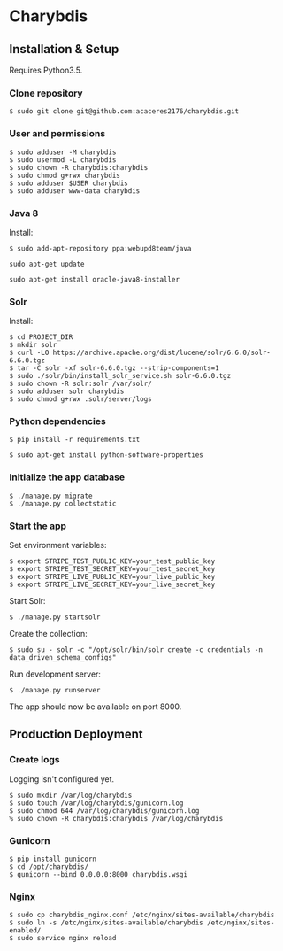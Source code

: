 # Charybdis

## Installation & Setup

Requires Python3.5.


### Clone repository
```
$ sudo git clone git@github.com:acaceres2176/charybdis.git
```

### User and permissions
```
$ sudo adduser -M charybdis
$ sudo usermod -L charybdis
$ sudo chown -R charybdis:charybdis
$ sudo chmod g+rwx charybdis
$ sudo adduser $USER charybdis
$ sudo adduser www-data charybdis
```

### Java 8
Install:

```
$ sudo add-apt-repository ppa:webupd8team/java
```

```
sudo apt-get update
```

```
sudo apt-get install oracle-java8-installer
```

### Solr

Install:
```
$ cd PROJECT_DIR
$ mkdir solr
$ curl -LO https://archive.apache.org/dist/lucene/solr/6.6.0/solr-6.6.0.tgz
$ tar -C solr -xf solr-6.6.0.tgz --strip-components=1
$ sudo ./solr/bin/install_solr_service.sh solr-6.6.0.tgz
$ sudo chown -R solr:solr /var/solr/
$ sudo adduser solr charybdis
$ sudo chmod g+rwx .solr/server/logs
```

### Python dependencies

```
$ pip install -r requirements.txt
```

```
$ sudo apt-get install python-software-properties
```

### Initialize the app database
```
$ ./manage.py migrate
$ ./manage.py collectstatic
```

### Start the app
Set environment variables:
```
$ export STRIPE_TEST_PUBLIC_KEY=your_test_public_key
$ export STRIPE_TEST_SECRET_KEY=your_test_secret_key
$ export STRIPE_LIVE_PUBLIC_KEY=your_live_public_key
$ export STRIPE_LIVE_SECRET_KEY=your_live_secret_key
```

Start Solr:

```
$ ./manage.py startsolr
```

Create the collection:

```
$ sudo su - solr -c "/opt/solr/bin/solr create -c credentials -n data_driven_schema_configs"
```

Run development server:
```
$ ./manage.py runserver
```
The app should now be available on port 8000.

## Production Deployment

### Create logs
Logging isn't configured yet.
```
$ sudo mkdir /var/log/charybdis
$ sudo touch /var/log/charybdis/gunicorn.log
$ sudo chmod 644 /var/log/charybdis/gunicorn.log
% sudo chown -R charybdis:charybdis /var/log/charybdis
```

### Gunicorn
```
$ pip install gunicorn
$ cd /opt/charybdis/
$ gunicorn --bind 0.0.0.0:8000 charybdis.wsgi
```

### Nginx
```
$ sudo cp charybdis_nginx.conf /etc/nginx/sites-available/charybdis
$ sudo ln -s /etc/nginx/sites-available/charybdis /etc/nginx/sites-enabled/
$ sudo service nginx reload
```


